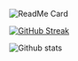 ![ReadMe Card](https://github-readme-stats.vercel.app/api/pin/?username=Atlasoties&repo=dama)

[![GitHub Streak](http://github-readme-streak-stats.herokuapp.com?user=Atlasoties&theme=dark&date_format=M%20j%5B%2C%20Y%5D)](https://git.io/streak-stats)

![Github stats](https://github-readme-stats.vercel.app/api?username=Atlasoties)

